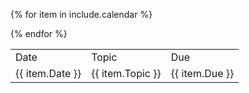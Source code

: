 <table class="feedback">
  <tr class="table-labels">
    <td class="table-label">Date</td>
    <td class="table-label">Topic</td>
    <td class="table-label">Due</td>
  </tr>
 
{% for item in include.calendar %}
  <tr class="feedback-data">
    <td>{{ item.Date }}</td>
    <td>{{ item.Topic }}</td>
    <td>{{ item.Due }}</td>
  </tr>
{% endfor %}
</table>
